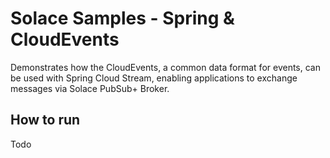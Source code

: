 # Solace Samples - Spring & CloudEvents

Demonstrates how the CloudEvents, a common data format for events, can be used with Spring Cloud Stream, enabling applications to exchange messages via Solace PubSub+ Broker.

## How to run
Todo
